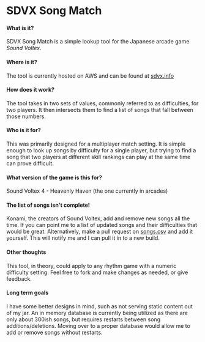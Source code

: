 # SDVX Song Match

#### What is it?
SDVX Song Match is a simple lookup tool for the Japanese arcade game *Sound Voltex*.

#### Where is it?
The tool is currently hosted on AWS and can be found at [sdvx.info](http://sdvx.info)

#### How does it work?
The tool takes in two sets of values, commonly referred to as difficulties, for two players. It then intersects them to 
find a list of songs that fall between those numbers.

#### Who is it for?
This was primarily designed for a multiplayer match setting. It is simple enough to look up songs by difficulty for a 
single player, but trying to find a song that two players at different skill rankings can play at the same time can 
prove difficult.

#### What version of the game is this for?
Sound Voltex 4 - Heavenly Haven (the one currently in arcades)

#### The list of songs isn't complete!
Konami, the creators of Sound Voltex, add and remove new songs all the time. If you can point me to a list of updated 
songs and their difficulties that would be great. Alternatively, make a pull request on 
[songs.csv](https://github.com/KennyTill/Sound-Voltex-Song-Match/blob/master/src/main/resources/static/csv/songs.csv) 
and add it yourself. This will notify me and I can pull it in to a new build.

#### Other thoughts
This tool, in theory, could apply to any rhythm game with a numeric difficulty setting. 
Feel free to fork and make changes as needed, or give feedback. 

#### Long term goals
I have some better designs in mind, such as not serving static content out of my jar. An in memory database is currently
 being utilized as there are only about 300ish songs, but requires restarts between song additions/deletions. Moving 
 over to a proper database would allow me to add or remove songs without restarts.